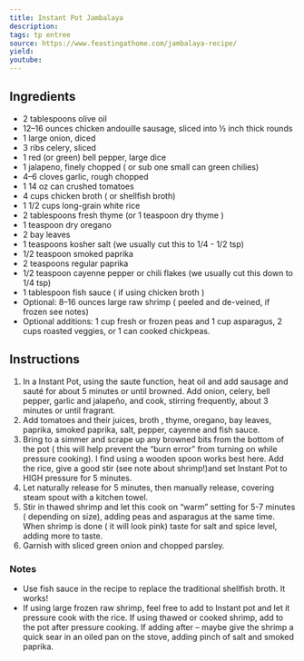 ```yaml
---
title: Instant Pot Jambalaya
description: 
tags: tp entree
source: https://www.feastingathome.com/jambalaya-recipe/
yield: 
youtube:
---
```

## Ingredients
- 2 tablespoons olive oil
- 12–16 ounces chicken andouille sausage, sliced into ½ inch thick rounds
- 1 large onion, diced
- 3 ribs celery, sliced
- 1 red (or green) bell pepper, large dice
- 1 jalapeno, finely chopped ( or sub one small can green chilies)
- 4–6 cloves garlic, rough chopped
- 1  14 oz can crushed tomatoes
- 4 cups chicken broth ( or shellfish broth)
- 1 1/2 cups long-grain white rice
- 2 tablespoons fresh thyme  (or 1 teaspoon dry thyme )
- 1 teaspoon dry oregano
- 2 bay leaves
- 1 teaspoons kosher salt (we usually cut this to 1/4 - 1/2 tsp)
- 1/2 teaspoon smoked paprika
- 2 teaspoons regular paprika
- 1/2 teaspoon cayenne pepper or chili flakes (we usually cut this down to 1/4 tsp)
- 1 tablespoon fish sauce ( if using chicken broth )
- Optional: 8–16 ounces large raw shrimp ( peeled and de-veined, if frozen see notes)
- Optional additions: 1 cup fresh or frozen peas and 1 cup asparagus, 2 cups roasted veggies, or 1 can cooked chickpeas.

## Instructions
1. In a Instant Pot, using the saute function, heat oil and add sausage and sauté for about 5 minutes or until browned. Add onion, celery, bell pepper, garlic and jalapeño, and cook, stirring frequently, about 3 minutes or until fragrant.
2. Add tomatoes and their juices, broth , thyme, oregano, bay leaves, paprika, smoked paprika, salt, pepper, cayenne and fish sauce.
3. Bring to a simmer and scrape up any browned bits from the bottom of the pot ( this will help prevent the “burn error” from turning on while pressure cooking). I find using a wooden spoon works best here.  Add the rice, give a good stir (see note about shrimp!)and set Instant Pot to HIGH pressure for 5 minutes.
4. Let naturally release for 5 minutes, then manually release, covering steam spout with a kitchen towel.
5. Stir in thawed shrimp and let this cook on “warm” setting for 5-7 minutes ( depending on size), adding peas and asparagus at the same time. When shrimp is done ( it will look pink) taste for salt and spice level, adding more to taste.
6. Garnish with sliced green onion and chopped parsley.

### Notes
- Use fish sauce in the recipe to replace the traditional shellfish broth. It works!
- If using large frozen raw shrimp, feel free to add to Instant pot and let it pressure cook with the rice. If using thawed or cooked shrimp, add to the pot after pressure cooking. If adding after – maybe give the shrimp a quick sear in an oiled pan on the stove, adding pinch of salt and smoked paprika.